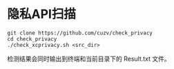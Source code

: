 
# 隐私API扫描

```shell
git clone https://github.com/cuzv/check_privacy
cd check_privacy
./check_xcprivacy.sh <src_dir>
```
检测结果会同时输出到终端和当前目录下的 Result.txt 文件。
